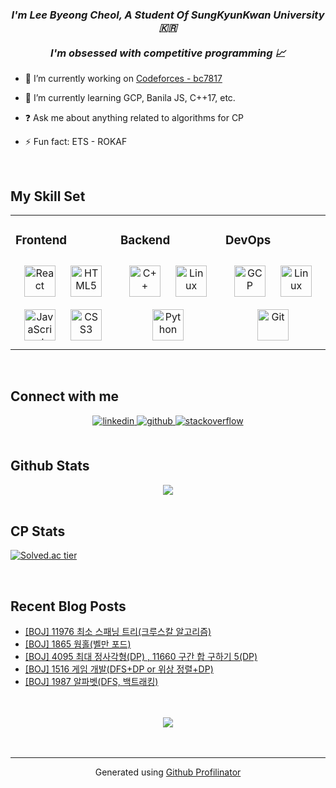 ### *<div align="center">I'm Lee Byeong Cheol, A Student Of SungKyunKwan University🇰🇷 </br> </br>I'm obsessed with competitive programming 📈</div>*  
  

- 🔭 I’m currently working on [Codeforces - bc7817](https://codeforces.com/profile/bc7817)  
  

- 🌱 I’m currently learning GCP, Banila JS, C++17, etc.  
  

- ❓ Ask me about anything related to algorithms for CP  
  

- ⚡ Fun fact: ETS - ROKAF  
  

<br/>  


## My Skill Set  
<table><tr><td valign="top" width="33%">



### Frontend  
<div align="center">  
<img style="margin: 10px" src="https://profilinator.rishav.dev/skills-assets/react-original-wordmark.svg" alt="React" height="50" />  
<img style="margin: 10px" src="https://profilinator.rishav.dev/skills-assets/html5-original-wordmark.svg" alt="HTML5" height="50" />  
<img style="margin: 10px" src="https://profilinator.rishav.dev/skills-assets/javascript-original.svg" alt="JavaScript" height="50" />  
<img style="margin: 10px" src="https://profilinator.rishav.dev/skills-assets/css3-original-wordmark.svg" alt="CSS3" height="50" />  
</div>

</td><td valign="top" width="33%">



### Backend  
<div align="center">  
<img style="margin: 10px" src="https://profilinator.rishav.dev/skills-assets/cplusplus-original.svg" alt="C++" height="50" />  
<img style="margin: 10px" src="https://profilinator.rishav.dev/skills-assets/linux-original.svg" alt="Linux" height="50" />  
<img style="margin: 10px" src="https://profilinator.rishav.dev/skills-assets/python-original.svg" alt="Python" height="50" />  
</div>

</td><td valign="top" width="33%">



### DevOps  
<div align="center">  
<img style="margin: 10px" src="https://profilinator.rishav.dev/skills-assets/google_cloud-icon.svg" alt="GCP" height="50" />  
<img style="margin: 10px" src="https://profilinator.rishav.dev/skills-assets/linux-original.svg" alt="Linux" height="50" />  
<img style="margin: 10px" src="https://profilinator.rishav.dev/skills-assets/git-scm-icon.svg" alt="Git" height="50" />  
</div>

</td></tr></table>  

<br/>  


## Connect with me  
<div align="center">
<a href="https://www.linkedin.com/in/byeong-cheol-lee-637311202//" target="_blank">
<img src=https://img.shields.io/badge/linkedin-%231E77B5.svg?&style=for-the-badge&logo=linkedin&logoColor=white alt=linkedin style="margin-bottom: 5px;" />
</a>
<a href="https://github.com/2btlFe" target="_blank">
<img src=https://img.shields.io/badge/github-%2324292e.svg?&style=for-the-badge&logo=github&logoColor=white alt=github style="margin-bottom: 5px;" />
</a>
<a href="https://stackoverflow.com/users/14691236/2btlfe" target="_blank">
<img src=https://img.shields.io/badge/stackoverflow-%23F28032.svg?&style=for-the-badge&logo=stackoverflow&logoColor=white alt=stackoverflow style="margin-bottom: 5px;" />
</a>  
</div>  
  

<br/>  


## Github Stats  
<div align="center"><img src="https://github-readme-stats.vercel.app/api?username=2btlFe&show_icons=true&count_private=true&hide_border=true" align="center" /></div>  

<br/>  

## CP Stats
[![Solved.ac tier](http://mazassumnida.wtf/api/generate_badge?boj=bc7817)](https://solved.ac/bc7817)

<br/>  

## Recent Blog Posts  
<!-- BLOG-POST-LIST:START -->
- [[BOJ] 11976 최소 스패닝 트리&lpar;크루스칼 알고리즘&rpar;](https://developer-2btlfe.tistory.com/7)
- [[BOJ] 1865 웜홀&lpar;벨만 포드&rpar;](https://developer-2btlfe.tistory.com/6)
- [[BOJ] 4095 최대 정사각형&lpar;DP&rpar; , 11660 구간 합 구하기 5&lpar;DP&rpar;](https://developer-2btlfe.tistory.com/5)
- [[BOJ] 1516 게임 개발&lpar;DFS+DP or 위상 정렬+DP&rpar;](https://developer-2btlfe.tistory.com/4)
- [[BOJ] 1987 알파벳&lpar;DFS, 백트래킹&rpar;](https://developer-2btlfe.tistory.com/3)
<!-- BLOG-POST-LIST:END -->  

<br/>  

  

<br/>  

<div align="center">
<img src="https://komarev.com/ghpvc/?username=2btlFe&&style=flat-square" align="center" />
</div>  
  

<br/>  

<div align="center"></div>
<br />

----
<div align="center">Generated using <a href="https://profilinator.rishav.dev/" target="_blank">Github Profilinator</a></div>
